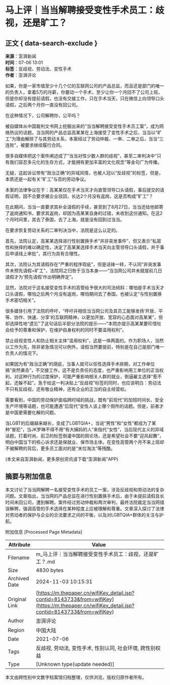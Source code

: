 # 马上评｜当当解聘接受变性手术员工：歧视，还是旷工？

## 正文 { data-search-exclude }


**来源**：澎湃新闻  
**时间**：07-06 13:01  
**标签**：反歧视、劳动法、变性手术  
**作者**：澎湃评论  

如果，你是一家市值至少十几个亿的互联网公司的产品总监，而且还是部门的唯一的负责人，拿着5万的月薪，你要动一个手术，至少让你一个月回不了公司上班，但是你却没有提前请假，也没有交接工作，只在手术当天，只在微信上向领导口头请假，之后两个月你一直没有回公司。

在这种情况下，公司解聘你，公平吗？

被自媒体从中国裁判文书网上挖掘出来的“当当解聘接受变性手术员工案”，成为网络热议的话题。当当网的产品总监高某某在上海接受了变性手术之后，当当以“旷工”为理由解除了与其劳动关系，本案经过了劳动仲裁、一审、二审之后，当当“三连败”，被要求继续履行合同。

很多自媒体把这个案件阐述成了“当当对性少数人群的歧视”，甚至二审判决中“只有我们容忍多元化的生存方式，才能拥有更加丰富的文化观念”等金句广为传播。

无疑，这起诉讼带有“政治正确”的异域风情，也被人冠以“反歧视”的标签，但是，本质还是一起有关“旷工”与否的劳动争议。

本案的法律争议在于：高某某仅在手术当天才向直管领导口头请假，事后提交的请假证明，因不合要求被企业驳回，长达2个月没有返岗，这是否构成“旷工”？

在此期间，当当一直要求其补全请假的手续，甚至到了8月27日，当当还给他邮寄了返岗通知书，要求其返岗，却因为高某某自身的过错，未收到这份通知。在这2个月时间里，其去了泰国，去了上海，就是没有回到过当当。

在要求恢复劳动关系的二审判决当中，法院是这么认定的。

首先，法院认定，高某某选择进行性别置换手术“并非突发事件”，但又表示“私密性和抉择的难以确定性，决定了高某某选择手术当天向主管领导口头请假，并于事后申请线上审批”，其行为具有合理性。

其次，法院认为其请假存在“严重的程序瑕疵”，但是话锋一转，不认同“非突发事件未预先请假=旷工”，法院将之归咎于当当本身——“当当网公司并未就提前几日请假才为‘预先请假’作出明确界定”。

显然，法院对于这名接受变性手术的高管给予很大的司法倾斜：哪怕是手术当天才口头请假，哪怕之后两个月没有返岗，哪怕期间去了泰国，也被认定“与性别置换手术密切相关”。

很多媒体引用了法院的呼吁，“呼吁并相信当当网公司及其员工能够发扬‘开放、平等、协作、快速、分享’的互联网精神，以更加开放、宽容的心态面对高某某”，但却选择性地“遗忘”了这句话后半部分法院的提示——“本院亦提示高某某要珍惜社会给予的尊重和保护，在维护自身权利的同时不要滥用权利”。

禁止歧视变性人和防止相关主体“滥用权利”，这是一体两面的。作为职场人，当然以工作为先，除非紧急情况可以例外，请假当然要提前，特别是在自己是部门唯一负责人的情况下。

如果因为有“政治正确”的荫庇，当事人就可以任性选择手术排期，对工作单位搞“突然袭击”，不交接工作，这不是负责任的态度，也严重影响用工单位的正当权利。对这种行为的过度保护，可能严重影响相关人群的就业，倒逼雇主选择“惹不起，还躲不起”。急于给这一判决贴上“反歧视”标签的同时，也应该明白：劳动法不只有反歧视，还有敬业精神，还有企业的正当的自主经营权。

需要看到，中国的劳动保护面临跨时域的挑战，既有“前现代”的加班时间长、安全生产环境等话题，也可能遭遇“后现代”变性人该上哪个厕所的话题。但是，前者才是中国更需要化解的问题。

当LGBT的后缀越来越长，变成了LGBTQIA+，当说“男性”和“女性”都成为了某种“冒犯”，当JK罗琳不得不用“有大姨妈的人”来指代“女性”，当后现代主义的异域话题，打着时尚、前卫的标签倒灌中国的舆论场，还是希望社会不要“迎风起舞”，明白中国当下的核心诉求还是保就业、保市场主体。在变性高管两个月不来上班却不被解聘的背后，更多员工面对的是“末位淘汰”等残酷。

(本文来自澎湃新闻，更多原创资讯请下载“澎湃新闻”APP)

## 摘要与附加信息

<!-- tcd_abstract -->
本文讨论了当当网解聘一名接受变性手术的员工一案，涉及反歧视和劳动法的复杂问题。文章指出，当当网的产品总监在进行性别置换手术后，由于未提前请假且长时间未回公司，遭到解聘。案件经过劳动仲裁和两次审判，最终法院裁定当当网错误解聘，强调高管的手术选择在某种程度上应被理解和尊重。文章深入探讨了法律对劳动者的保护与企业的合法要求之间的平衡，以及对LGBTQIA+群体的关注与护航。
<!-- tcd_abstract_end -->

附加信息 [Processed Page Metadata]

| Attribute       | Value                                  |
|-----------------|----------------------------------------|
| Filename        | m_马上评｜当当解聘接受变性手术员工：歧视，还是旷工？.md                             |
| Size            | 4830 bytes                           |
| Archived Date   | 2024-11-03 10:15:31                             |
| Original Link   | [https://m.thepaper.cn/wifiKey_detail.jsp?contid=8143733&from=wifiKey](https://m.thepaper.cn/wifiKey_detail.jsp?contid=8143733&from=wifiKey)                       |
| Author          | 澎湃评论                               |
| Region          | 中国大陆                               |
| Date            | 2021-07-06                                 |
| Tags            | 反歧视, 劳动法, 变性手术, 性别认同, 社会环境, 跨性别权益                                 |
| Type            | [Unknown type(update needed)]                                 |
<!-- tcd_table_end -->

本文由跨性别中文数字档案馆归档整理，仅供浏览。版权归原作者所有。
